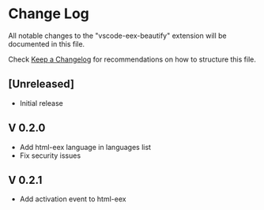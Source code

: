 # Change Log

All notable changes to the "vscode-eex-beautify" extension will be documented in this file.

Check [Keep a Changelog](http://keepachangelog.com/) for recommendations on how to structure this file.

## [Unreleased]

- Initial release

## V 0.2.0

- Add html-eex language in languages list
- Fix security issues

## V 0.2.1

- Add activation event to html-eex
